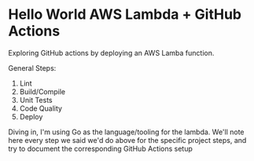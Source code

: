 # Hello World AWS Lambda + GitHub Actions

Exploring GitHub actions by deploying an AWS Lamba function.

General Steps:

1. Lint
1. Build/Compile
1. Unit Tests
1. Code Quality
1. Deploy


Diving in, I'm using Go as the language/tooling for the lambda. We'll note here
every step we said we'd do above for the specific project steps, and try to document
the corresponding GitHub Actions setup
